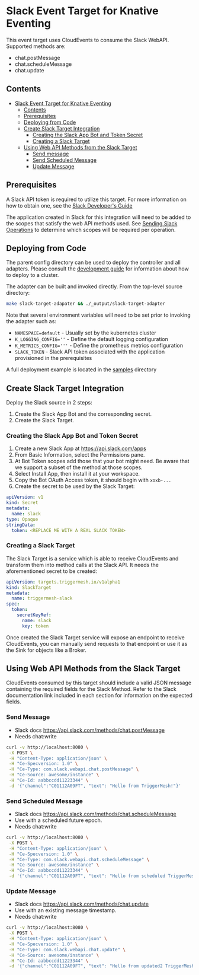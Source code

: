 # Slack Event Target for Knative Eventing

This event target uses CloudEvents to consume the Slack WebAPI.
Supported methods are:

- chat.postMessage
- chat.scheduleMessage
- chat.update

## Contents

- [Slack Event Target for Knative Eventing](#slack-event-target-for-knative-eventing)
  - [Contents](#contents)
  - [Prerequisites](#prerequisites)
  - [Deploying from Code](#deploying-from-code)
  - [Create Slack Target Integration](#create-slack-target-integration)
    - [Creating the Slack App Bot and Token Secret](#creating-the-slack-app-bot-and-token-secret)
    - [Creating a Slack Target](#creating-a-slack-target)
  - [Using Web API Methods from the Slack Target](#using-web-api-methods-from-the-slack-target)
    - [Send message](#send-message)
    - [Send Scheduled Message](#send-scheduled-message)
    - [Update Message](#update-message)

## Prerequisites

A Slack API token is required to utilize this target. For more information on
how to obtain one, see the [Slack Developer's Guide](https://api.slack.com/start)

The application created in Slack for this integration will need to be added
to the scopes that satisfy the web API methods used. See [Sending Slack Operations](#sending-a-slack-message-via-the-target)
to determine which scopes will be required per operation.

## Deploying from Code

The parent config directory can be used to deploy the controller and all adapters. Please
consult the [development guide](../DEVELOPMENT.md) for information about how to deploy to
a cluster.

The adapter can be built and invoked directly.  From the top-level source directory:

```sh
make slack-target-adapater && ./_output/slack-target-adapter
```

Note that several environment variables will need to be set prior to invoking the adapter such as:

  - `NAMESPACE=default`    - Usually set by the kubernetes cluster
  - `K_LOGGING_CONFIG=''`  - Define the default logging configuration
  - `K_METRICS_CONFIG='''` - Define the prometheus metrics configuration
  - `SLACK_TOKEN`          - Slack API token associated with the application provisioned in the prerequisites

A full deployment example is located in the [samples](../samples/slack) directory

## Create Slack Target Integration

Deploy the Slack source in 2 steps:

1. Create the Slack App Bot and the corresponding secret.
1. Create the Slack Target.

### Creating the Slack App Bot and Token Secret

1. Create a new Slack App at https://api.slack.com/apps
1. From Basic Information, select the Permissions pane.
1. At Bot Token scopes add those that your bot might need. Be aware that we support a subset of the method at those scopes.
1. Select Install App, then install it at your workspace.
1. Copy the Bot OAuth Access token, it should begin with `xoxb-...`
1. Create the secret to be used by the Slack Target:

```yaml
apiVersion: v1
kind: Secret
metadata:
  name: slack
type: Opaque
stringData:
  token: <REPLACE ME WITH A REAL SLACK TOKEN>
```

### Creating a Slack Target

The Slack Target is a service which is able to receive CloudEvents and
transform them into method calls at the Slack API. It needs the aforementioned
secret to be created:

```yaml
apiVersion: targets.triggermesh.io/v1alpha1
kind: SlackTarget
metadata:
  name: triggermesh-slack
spec:
  token:
    secretKeyRef:
      name: slack
      key: token
```

Once created the Slack Target service will expose an endpoint to receive
CloudEvents, you can manually send requests to that endpoint or use it as the
Sink for objects like a Broker.

## Using Web API Methods from the Slack Target

CloudEvents consumed by this target should include a valid JSON message
containing the required fields for the Slack Method. Refer to the Slack
documentation link included in each section for information on the expected fields.

### Send Message

- Slack docs https://api.slack.com/methods/chat.postMessage
- Needs chat:write

```sh
curl -v http://localhost:8080 \
 -X POST \
 -H "Content-Type: application/json" \
 -H "Ce-Specversion: 1.0" \
 -H "Ce-Type: com.slack.webapi.chat.postMessage" \
 -H "Ce-Source: awesome/instance" \
 -H "Ce-Id: aabbccdd11223344" \
 -d '{"channel":"C01112A09FT", "text": "Hello from TriggerMesh!"}'
```

### Send Scheduled Message

- Slack docs https://api.slack.com/methods/chat.scheduleMessage
- Use with a scheduled future epoch.
- Needs chat:write

```sh
curl -v http://localhost:8080 \
 -X POST \
 -H "Content-Type: application/json" \
 -H "Ce-Specversion: 1.0" \
 -H "Ce-Type: com.slack.webapi.chat.scheduleMessage" \
 -H "Ce-Source: awesome/instance" \
 -H "Ce-Id: aabbccdd11223344" \
 -d '{"channel":"C01112A09FT", "text": "Hello from scheduled TriggerMesh!", "post_at": 1593430770}'
```

### Update Message

- Slack docs https://api.slack.com/methods/chat.update
- Use with an existing message timestamp.
- Needs chat:write

```sh
curl -v http://localhost:8080 \
 -X POST \
 -H "Content-Type: application/json" \
 -H "Ce-Specversion: 1.0" \
 -H "Ce-Type: com.slack.webapi.chat.update" \
 -H "Ce-Source: awesome/instance" \
 -H "Ce-Id: aabbccdd11223344" \
 -d '{"channel":"C01112A09FT", "text": "Hello from updated2 TriggerMesh!", "ts":"1593430770.001300"}'
```
